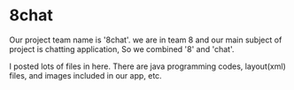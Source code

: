 # 8chat

Our project team name is '8chat'. we are in team 8 and our main subject of project is chatting application,
So we combined '8' and 'chat'.

I posted lots of files in here. 
There are java programming codes, layout(xml) files, and images included in our app, etc.
